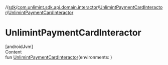 //[sdk](../../../index.md)/[com.unlimint.sdk.api.domain.interactor](../index.md)/[UnlimintPaymentCardInteractor](index.md)/[UnlimintPaymentCardInteractor](-unlimint-payment-card-interactor.md)



# UnlimintPaymentCardInteractor  
[androidJvm]  
Content  
fun [UnlimintPaymentCardInteractor](-unlimint-payment-card-interactor.md)(environments: )  



